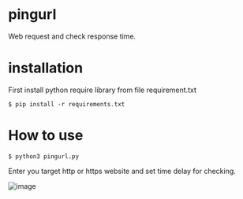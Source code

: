 # pingurl
Web request and check response time.

# installation

First install python require library from file requirement.txt

```
$ pip install -r requirements.txt
```

# How to use

```
$ python3 pingurl.py
```

Enter you target http or https website and set time delay for checking.

![image](https://user-images.githubusercontent.com/56244402/225650290-0895c4e8-b9e6-484a-a790-7016604d1437.png)
